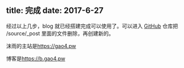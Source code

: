 title: 完成
date: 2017-6-27
---
经过以上几步，blog 就已经搭建完成可以使用了。可以进入 [GitHub](https://github.com) 仓库把 /source/_post 里面的文件删除，再创建新的。

沫雨的主站是<https://gao4.pw>

博客是<https://b.gao4.pw>